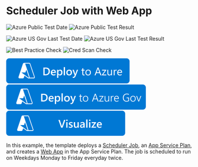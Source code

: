 # Scheduler Job with Web App

![Azure Public Test Date](https://azurequickstartsservice.blob.core.windows.net/badges/quickstarts/microsoft.scheduler/scheduler-webapp/PublicLastTestDate.svg)
![Azure Public Test Result](https://azurequickstartsservice.blob.core.windows.net/badges/quickstarts/microsoft.scheduler/scheduler-webapp/PublicDeployment.svg)

![Azure US Gov Last Test Date](https://azurequickstartsservice.blob.core.windows.net/badges/quickstarts/microsoft.scheduler/scheduler-webapp/FairfaxLastTestDate.svg)
![Azure US Gov Last Test Result](https://azurequickstartsservice.blob.core.windows.net/badges/quickstarts/microsoft.scheduler/scheduler-webapp/FairfaxDeployment.svg)

![Best Practice Check](https://azurequickstartsservice.blob.core.windows.net/badges/quickstarts/microsoft.scheduler/scheduler-webapp/BestPracticeResult.svg)
![Cred Scan Check](https://azurequickstartsservice.blob.core.windows.net/badges/quickstarts/microsoft.scheduler/scheduler-webapp/CredScanResult.svg)

[![Deploy To Azure](https://raw.githubusercontent.com/Azure/azure-quickstart-templates/master/1-CONTRIBUTION-GUIDE/images/deploytoazure.svg?sanitize=true)](https://portal.azure.com/#create/Microsoft.Template/uri/https%3A%2F%2Fraw.githubusercontent.com%2FAzure%2Fazure-quickstart-templates%2Fmaster%2Fquickstarts%2Fmicrosoft.scheduler%2Fscheduler-webapp%2Fazuredeploy.json)
[![Deploy To Azure US Gov](https://raw.githubusercontent.com/Azure/azure-quickstart-templates/master/1-CONTRIBUTION-GUIDE/images/deploytoazuregov.svg?sanitize=true)](https://portal.azure.us/#create/Microsoft.Template/uri/https%3A%2F%2Fraw.githubusercontent.com%2FAzure%2Fazure-quickstart-templates%2Fmaster%2Fquickstarts%2Fmicrosoft.scheduler%2Fscheduler-webapp%2Fazuredeploy.json)
[![Visualize](https://raw.githubusercontent.com/Azure/azure-quickstart-templates/master/1-CONTRIBUTION-GUIDE/images/visualizebutton.svg?sanitize=true)](http://armviz.io/#/?load=https%3A%2F%2Fraw.githubusercontent.com%2FAzure%2Fazure-quickstart-templates%2Fmaster%2Fquickstarts%2Fmicrosoft.scheduler%2Fscheduler-webapp%2Fazuredeploy.json) 

In this example, the template deploys a [Scheduler Job](https://azure.microsoft.com/en-us/documentation/articles/scheduler-intro/), an [App Service Plan](https://azure.microsoft.com/en-us/documentation/articles/azure-web-sites-web-hosting-plans-in-depth-overview/), and creates a [Web App](https://azure.microsoft.com/en-us/documentation/articles/app-service-web-overview/) in the App Service Plan. The job is scheduled to run on Weekdays Monday to Friday everyday twice.


